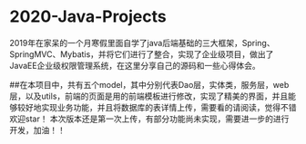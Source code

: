 # 2020-Java-Projects
2019年在家呆的一个月寒假里面自学了java后端基础的三大框架，Spring、SpringMVC、Mybatis，并将它们进行了整合，实现了企业级项目，做出了JavaEE企业级权限管理系统，在这里分享自己的源码和一些心得体会。

##在本项目中，共有五个model，其中分别代表Dao层，实体类，服务层，web层，以及utils，前端的页面是用的前端模板进行修改，实现了精美的界面，并且能够较好地实现业务功能，并且将数据库的表详情上传，需要看的请阅读，觉得不错欢迎star！
本次版本还是第一次上传，有部分功能尚未实现，需要进一步的进行开发，加油！！
